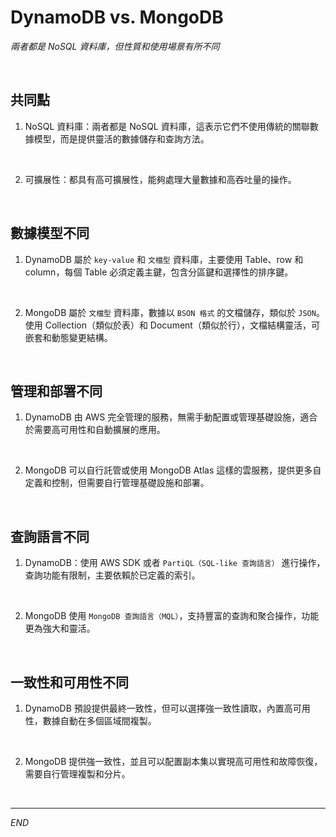 # DynamoDB vs. MongoDB 

_兩者都是 NoSQL 資料庫，但性質和使用場景有所不同_

<br>

## 共同點

1. NoSQL 資料庫：兩者都是 NoSQL 資料庫，這表示它們不使用傳統的關聯數據模型，而是提供靈活的數據儲存和查詢方法。

<br>

2. 可擴展性：都具有高可擴展性，能夠處理大量數據和高吞吐量的操作。

<br>

## 數據模型不同

1. DynamoDB 屬於 `key-value` 和 `文檔型` 資料庫，主要使用 Table、row 和 column，每個 Table 必須定義主鍵，包含分區鍵和選擇性的排序鍵。

<br>

2. MongoDB 屬於 `文檔型` 資料庫，數據以 `BSON 格式` 的文檔儲存，類似於 `JSON`。使用 Collection（類似於表）和 Document（類似於行），文檔結構靈活，可嵌套和動態變更結構。

<br>

## 管理和部署不同

1. DynamoDB 由 AWS 完全管理的服務，無需手動配置或管理基礎設施，適合於需要高可用性和自動擴展的應用。

<br>

2. MongoDB 可以自行託管或使用 MongoDB Atlas 這樣的雲服務，提供更多自定義和控制，但需要自行管理基礎設施和部署。

<br>

## 查詢語言不同

1. DynamoDB：使用 AWS SDK 或者 `PartiQL（SQL-like 查詢語言）` 進行操作，查詢功能有限制，主要依賴於已定義的索引。

<br>

2. MongoDB 使用 `MongoDB 查詢語言（MQL）`，支持豐富的查詢和聚合操作，功能更為強大和靈活。

<br>

## 一致性和可用性不同

1. DynamoDB 預設提供最終一致性，但可以選擇強一致性讀取，內置高可用性，數據自動在多個區域間複製。

<br>

2. MongoDB 提供強一致性，並且可以配置副本集以實現高可用性和故障恢復，需要自行管理複製和分片。

<br>

___

_END_
